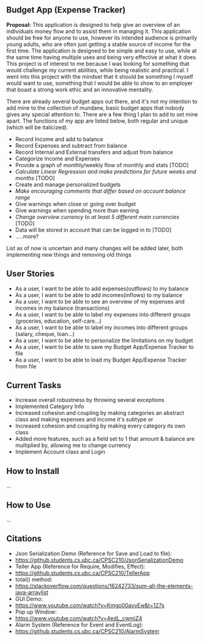 ## Budget App (Expense Tracker)

**Proposal:** This application is designed to help give an overview of an individuals money flow and to assist them in 
managing it. This application should be free for anyone to use, however its intended audience is primarily young adults, 
who are often just getting a stable source of income for the first time. The application is designed to be simple and easy 
to use, while at the same time having multiple uses and being very effective at what it does. This project is of 
interest to me because I was looking for something that would challenge my current abilities, while being realistic and 
practical. I went into this project with the mindset that it should be something I myself would want to use, something 
that I would be able to show to an employer that boast a strong work ethic and an innovative mentality.

There are already several budget apps out there, and it's not my intention to add mine to the collection of mundane,
basic budget apps that nobody gives any special attention to. There are a few thing I plan to add to set mine apart. 
The functions of my app are listed below, both regular and unique (which will be italicized).
- Record Income and add to balance
- Record Expenses and subtract from balance
- Record Internal and External transfers and adjust from balance
- Categorize Income and Expenses
- Provide a graph of monthly/weekly flow of monthly and stats [TODO]
- *Calculate Linear Regression and make predictions for future weeks and months* [TODO]
- Create and manage personalized budgets
- *Make encouraging comments that differ based on account balance range*
- Give warnings when close or going over budget
- Give warnings when spending more than earning
- *Change overview currency to at least 5 different main currencies* [TODO]
- Data will be stored in account that can be logged in to [TODO]
- .....more?

List as of now is uncertain and many changes will be added later, both implementing new things and removing old things

## User Stories 
- As a user, I want to be able to add expenses(outflows) to my balance
- As a user, I want to be able to add incomes(inflows) to my balance
- As a user, I want to be able to see an overview of my expenses and incomes in my balance (transactions)
- As a user, I want to be able to label my expenses into different groups (groceries, education, self-care...)
- As a user, I want to be able to label my incomes into different groups (salary, cheque, loan...)
- As a user, I want to be able to personalize the limitations on my budget
- As a user, I want to be able to save my Budget App/Expense Tracker to file
- As a user, I want to be able to load my Budget App/Expense Tracker from file

## Current Tasks
- Increase overall robustness by throwing several exceptions
- Implemented Category Info
- Increased cohesion and coupling by making categories an abstract class and making expenses and income it's subtype or
- Increased cohesion and coupling by making every category its own class
- Added more features, such as a field set to 1 that amount & balance are multiplied by, allowing me to change currency
- Implement Account class and Login

## How to Install
...

## How to Use
...

## Citations
- Json Serialization Demo (Reference for Save and Load to file):
- https://github.students.cs.ubc.ca/CPSC210/JsonSerializationDemo
- Teller App (Reference for Require, Modifies, Effect): 
- https://github.students.cs.ubc.ca/CPSC210/TellerApp
- total() method: 
- https://stackoverflow.com/questions/16242733/sum-all-the-elements-java-arraylist
- GUI Demo:
- https://www.youtube.com/watch?v=Kmgo00avvEw&t=127s
- Pop up Window:
- https://www.youtube.com/watch?v=4edL_cwmiZ4
- Alarm System (Reference for Event and EventLog):
- https://github.students.cs.ubc.ca/CPSC210/AlarmSystem
